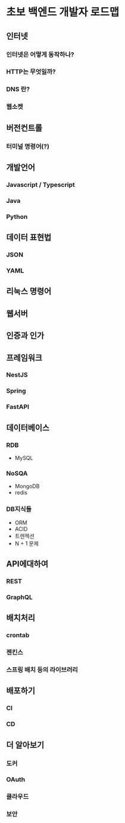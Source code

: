 # 초보 백엔드 개발자 로드맵

## 인터넷

### 인터넷은 어떻게 동작하나?

### HTTP는 무엇일까?

### DNS 란?

### 웹소켓

## 버전컨트롤

### 터미널 명령어(?)

## 개발언어

### Javascript / Typescript

### Java

### Python

## 데이터 표현법

### JSON

### YAML

## 리눅스 명령어



## 웹서버

## 인증과 인가

## 프레임워크

### NestJS

### Spring

### FastAPI

## 데이터베이스

### RDB

- MySQL

### NoSQA

- MongoDB
- redis

### DB지식들

- ORM
- ACID
- 트렌젝션
- N + 1 문제

## API에대하여

### REST

### GraphQL

## 배치처리

### crontab

### 젠킨스

### 스프링 배치 등의 라이브러리

## 배포하기

### CI

### CD

## 더 알아보기

### 도커

### OAuth

### 클라우드

### 보안
